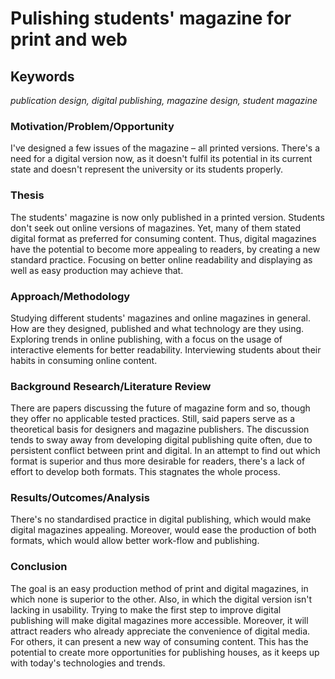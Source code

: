 # Pulishing students' magazine for print and web

## Keywords 	
*publication design, digital publishing, magazine design, student magazine*

### Motivation/Problem/Opportunity
I've designed a few issues of the magazine – all printed versions. There's a need for a digital version now, as it doesn't fulfil its potential in its current state and doesn't represent the university or its students properly.
### Thesis
The students' magazine is now only published in a printed version. Students don't seek out online versions of magazines. Yet, many of them stated digital format as preferred for consuming content. Thus, digital magazines have the potential to become more appealing to readers, by creating a new standard practice. Focusing on better online readability and displaying as well as easy production may achieve that.
### Approach/Methodology
Studying different students' magazines and online magazines in general. How are they designed, published and what technology are they using. Exploring trends in online publishing, with a focus on the usage of interactive elements for better readability. Interviewing students about their habits in consuming online content.
### Background Research/Literature Review
There are papers discussing the future of magazine form and so, though they offer no applicable tested practices. Still, said papers serve as a theoretical basis for designers and magazine publishers. The discussion tends to sway away from developing digital publishing quite often, due to persistent conflict between print and digital. In an attempt to find out which format is superior and thus more desirable for readers, there's a lack of effort to develop both formats. This stagnates the whole process.
### Results/Outcomes/Analysis
There's no standardised practice in digital publishing, which would make digital magazines appealing. Moreover, would ease the production of both formats, which would allow better work-flow and publishing.
### Conclusion
The goal is an easy production method of print and digital magazines, in which none is superior to the other. Also, in which the digital version isn't lacking in usability. Trying to make the first step to improve digital publishing will make digital magazines more accessible. Moreover, it will attract readers who already appreciate the convenience of digital media. For others, it can present a new way of consuming content. This has the potential to create more opportunities for publishing houses, as it keeps up with today's technologies and trends.
